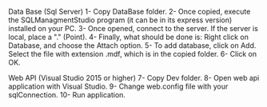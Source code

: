 Data Base (Sql Server)
1-	Copy DataBase folder.
2-	Once copied, execute the SQLManagmentStudio program (it can be in its express version) installed on your PC.
3-	Once opened, connect to the server. If the server is local, place a "." (Point).
4-	Finally, what should be done is: Right click on Database, and choose the Attach option.
5-	To add database, click on Add. Select the file with extension .mdf, which is in the copied folder.
6-	Click on OK.

Web API (Visual Studio 2015 or higher)
7-	Copy Dev folder.
8-	Open web api application with Visual Studio.
9-	Change web.config file with your sqlConnection.
10-	Run application.
